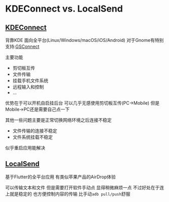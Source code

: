 # KDEConnect vs. LocalSend

## [KDEConnect][kdeconnect]

背靠KDE 面向全平台(Linux/Windows/macOS/iOS/Android) 对于Gnome有特别支持:[GSConnect](https://extensions.gnome.org/extension/1319/gsconnect/)

主要功能
- 剪切板互传
- 文件传输
- 挂载手机文件系统
- 远程输入和控制
- ...

优势在于可以开机自启挂后台 可以几乎无感使用剪切板互传(PC->Mobile) 但是Mobile->PC还是需要自己点一下

其他一些问题主要是正常切换网络环境之后连接不稳定
- 文件传输的连接不稳定
- 文件系统挂载不稳定

似乎重启应用能解决

## [LocalSend][localsend]

基于Flutter的全平台应用 有类似苹果产品的AirDrop体验

可以传输文本和文件 但是需要打开软件手动点 显得稍微麻烦一点 不过好处在于连上就是稳定的 也方便控制内容的传输 比手动`adb pull/push`舒服

[kdeconnect]: https://kdeconnect.kde.org/
[localsend]: https://github.com/localsend/localsend